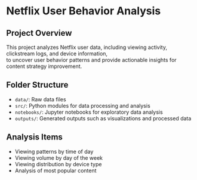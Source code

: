 # Netflix User Behavior Analysis

## Project Overview
This project analyzes Netflix user data, including viewing activity, clickstream logs, and device information,  
to uncover user behavior patterns and provide actionable insights for content strategy improvement.

## Folder Structure
- `data/`: Raw data files
- `src/`: Python modules for data processing and analysis
- `notebooks/`: Jupyter notebooks for exploratory data analysis
- `outputs/`: Generated outputs such as visualizations and processed data

## Analysis Items
- Viewing patterns by time of day
- Viewing volume by day of the week
- Viewing distribution by device type
- Analysis of most popular content
